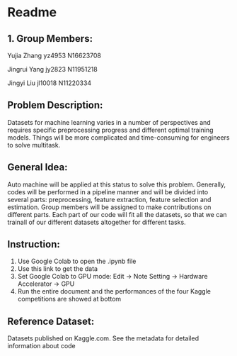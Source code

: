 **Readme**
===========

**1. Group Members:**
---------------------
Yujia Zhang yz4953   N16623708

Jingrui Yang jy2823  N11951218

Jingyi Liu jl10018   N11220334

**Problem Description:**
-----------------------
Datasets for machine learning varies in a number of perspectives and requires specific preprocessing progress and different optimal training models. Things will be more complicated and time-consuming for engineers to solve multitask.

**General Idea:**
---------------
Auto machine will be applied at this status to solve this problem. Generally, codes will be performed in a pipeline manner and will be divided into several parts: preprocessing, feature extraction, feature selection and estimation. Group members will be assigned to make contributions on different parts. Each part of our code will fit all the datasets, so that we can trainall of our different datasets altogether for different tasks.

**Instruction:**
----------------
1. Use Google Colab to open the .ipynb file
2. Use this link to get the data
3. Set Google Colab to GPU mode: Edit -> Note Setting -> Hardware Accelerator -> GPU
4. Run the entire document and the performances of the four Kaggle competitions are showed at bottom

**Reference Dataset:**
-------------------
Datasets published on Kaggle.com.
See the metadata for detailed information about code
